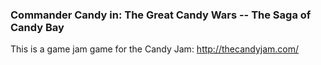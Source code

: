 ### Commander Candy in: The Great Candy Wars -- The Saga of Candy Bay

This is a game jam game for the Candy Jam: http://thecandyjam.com/


